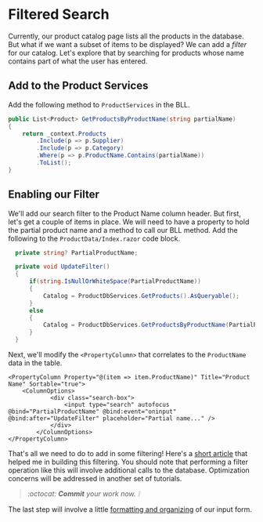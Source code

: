 # Filtered Search

Currently, our product catalog page lists all the products in the database. But what if we want a subset of items to be displayed? We can add a *filter* for our catalog. Let's explore that by searching for products whose name contains part of what the user has entered.

## Add to the Product Services

Add the following method to `ProductServices` in the BLL.

```cs
public List<Product> GetProductsByProductName(string partialName)
{
    return _context.Products
        .Include(p => p.Supplier)
        .Include(p => p.Category)
        .Where(p => p.ProductName.Contains(partialName))
        .ToList();
}
```

## Enabling our Filter

We'll add our search filter to the Product Name column header. But first, let's get a couple of items in place. We will need to have a property to hold the partial product name and a method to call our BLL method. Add the following to the `ProductData/Index.razor` code block.

```cs
  private string? PartialProductName;
```

```cs
  private void UpdateFilter()
  {
      if(string.IsNullOrWhiteSpace(PartialProductName))
      {
          Catalog = ProductDbServices.GetProducts().AsQueryable();
      }
      else
      {
          Catalog = ProductDbServices.GetProductsByProductName(PartialProductName.Trim()).AsQueryable();
      }
  }
```

Next, we'll modify the `<PropertyColumn>` that correlates to the `ProductName` data in the table.

```razor
<PropertyColumn Property="@(item => item.ProductName)" Title="Product Name" Sortable="true">
    <ColumnOptions>
            <div class="search-box">
                <input type="search" autofocus @bind="PartialProductName" @bind:event="oninput" @bind:after="UpdateFilter" placeholder="Partial name..." />
            </div>
        </ColumnOptions>
</PropertyColumn>
```

That's all we need to do to add in some filtering! Here's a [short article](https://blog.sigmasolid.dk/blog/quickgrid%20in%20blazor%20is%20awesome/) that helped me in building this filtering. You should note that performing a filter operation like this will involve additional calls to the database. Optimization concerns will be addressed in another set of tutorials.


> *:octocat: **Commit** your work now. :grey_exclamation:*

The last step will involve a little [formatting and organizing](./Step-7.md) of our input form.
